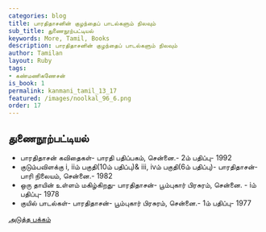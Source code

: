 ```yaml
---
categories: blog
title: பாரதிதாசனின் குழந்தைப் பாடல்களும் நிலவும்
sub_title: துணைநூற்பட்டியல்
keywords: More, Tamil, Books
description: பாரதிதாசனின் குழந்தைப் பாடல்களும் நிலவும்
author: Tamilan
layout: Ruby
tags:
- கண்மணிகணேசன்
is_book: 1
permalink: kanmani_tamil_13_17
featured: /images/noolkal_96_6.png
order: 17
---
```



## துணைநூற்பட்டியல்

  * பாரதிதாசன் கவிதைகள்- பாரதி பதிப்பகம், சென்னை.- 2ம் பதிப்பு- 1992 
  * குடும்பவிளக்கு i, iiம் பகுதி(10ம் பதிப்பு)& iii, ivம் பகுதி(6ம் பதிப்பு)- பாரதிதாசன்- பாரி நிலையம், சென்னை.- 1982 
  * ஒரு தாயின் உள்ளம் மகிழ்கிறது- பாரதிதாசன்- பூம்புகார் பிரசுரம், சென்னை. - iம் பதிப்பு- 1978 
  * குயில் பாடல்கள்- பாரதிதாசன்- பூம்புகார் பிரசுரம், சென்னை.- 1ம் பதிப்பு- 1977 

[அடுத்த பக்கம்](kanmani_tamil_13_18)